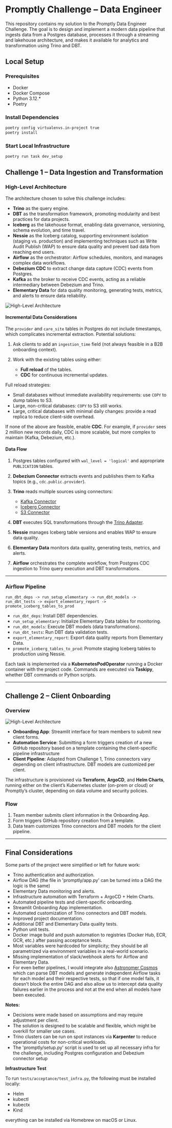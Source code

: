 # Promptly Challenge – Data Engineer

This repository contains my solution to the Promptly Data Engineer Challenge. The goal is to design and implement a modern data pipeline that ingests data from a Postgres database, processes it through a streaming and lakehouse architecture, and makes it available for analytics and transformation using Trino and DBT.

## Local Setup

### Prerequisites

* Docker
* Docker Compose
* Python 3.12.\*
* Poetry

### Install Dependencies

```bash
poetry config virtualenvs.in-project true
poetry install
```

### Start Local Infrastructure

```bash
poetry run task dev_setup
```


## Challenge 1 – Data Ingestion and Transformation

### High-Level Architecture

The architecture chosen to solve this challenge includes:
* **Trino** as the query engine.
* **DBT** as the transformation framework, promoting modularity and best practices for data projects.
* **Iceberg** as the lakehouse format, enabling data governance, versioning, schema evolution, and time travel.
* **Nessie** as the Iceberg catalog, supporting environment isolation (staging vs. production) and implementing techniques such as Write Audit Publish (WAP) to ensure data quality and prevent bad data from reaching end users.
* **Airflow** as the orchestrator: Airflow schedules, monitors, and manages complex data workflows.
* **Debezium CDC** to extract change data capture (CDC) events from Postgres.
* **Kafka** as the broker to receive CDC events, acting as a reliable intermediary between Debezium and Trino.
* **Elementary Data** for data quality monitoring, generating tests, metrics, and alerts to ensure data reliability.

![High-Level Architecture](docs/exercise_1/highlevel-architecture.png)

#### Incremental Data Considerations

The `provider` and `care_site` tables in Postgres do not include timestamps, which complicates incremental extraction. Potential solutions:

1. Ask clients to add an `ingestion_time` field (not always feasible in a B2B onboarding context).
2. Work with the existing tables using either:

   * **Full reload** of the tables.
   * **CDC** for continuous incremental updates.

Full reload strategies:

* Small databases without immediate availability requirements: use `COPY` to dump tables to S3.
* Large, non-critical databases: `COPY` to S3 still works.
* Large, critical databases with minimal daily changes: provide a read replica to reduce client-side overhead.

If none of the above are feasible, enable **CDC**.
For example, if `provider` sees 2 million new records daily, CDC is more scalable, but more complex to maintain (Kafka, Debezium, etc.).

#### Data Flow

1. Postgres tables configured with `wal_level = 'logical'` and appropriate `PUBLICATION` tables.
2. **Debezium Connector** extracts events and publishes them to Kafka topics (e.g., `cdc.public.provider`).
3. **Trino** reads multiple sources using connectors:

   * [Kafka Connector](https://trino.io/docs/current/connector/kafka.html)
   * [Iceberg Connector](https://trino.io/docs/current/connector/iceberg.html)
   * [S3 Connector](https://trino.io/docs/current/connector/hive.html)
4. **DBT** executes SQL transformations through the [Trino Adapter](https://docs.getdbt.com/docs/architecture/trino).
5. **Nessie** manages Iceberg table versions and enables WAP to ensure data quality.
6. **Elementary Data** monitors data quality, generating tests, metrics, and alerts.
7. **Airflow** orchestrates the complete workflow, from Postgres CDC ingestion to Trino query execution and DBT transformations.

---

### Airflow Pipeline

```text
run_dbt_deps -> run_setup_elementary -> run_dbt_models -> run_dbt_tests -> export_elementary_report -> promote_iceberg_tables_to_prod
```

* `run_dbt_deps`: Install DBT dependencies.
* `run_setup_elementary`: Initialize Elementary Data tables for monitoring.
* `run_dbt_models`: Execute DBT models (data transformations).
* `run_dbt_tests`: Run DBT data validation tests.
* `export_elementary_report`: Export data quality reports from Elementary Data.
* `promote_iceberg_tables_to_prod`: Promote staging Iceberg tables to production using Nessie.

Each task is implemented via a **KubernetesPodOperator** running a Docker container with the project code. Commands are executed via **Taskipy**, whether DBT commands or Python scripts.

---

## Challenge 2 – Client Onboarding

### Overview
![High-Level Architecture](docs/exercise_2/highlevel-architecture.png)

* **Onboarding App**: Streamlit interface for team members to submit new client forms.
* **Automation Service**: Submitting a form triggers creation of a new GitHub repository based on a template containing the client-specific pipeline infrastructure
* **Client Pipeline**: Adapted from Challenge 1, Trino connectors vary depending on client infrastructure. DBT models are customized per client.

The infrastructure is provisioned via **Terraform**, **ArgoCD**, and **Helm Charts**, running either on the client’s Kubernetes cluster (on-prem or cloud) or Promptly’s cluster, depending on data volume and security policies.

### Flow

1. Team member submits client information in the Onboarding App.
2. Form triggers GitHub repository creation from a template.
3. Data team customizes Trino connectors and DBT models for the client pipeline.

---

## Final Considerations

Some parts of the project were simplified or left for future work:

* Trino authentication and authorization.
* Airflow DAG (the file in 'promptly/app.py' can be turned into a DAG the logic is the same)
* Elementary Data monitoring and alerts.
* Infrastructure automation with Terraform + ArgoCD + Helm Charts.
* Automated pipeline tests and client-specific onboarding.
* Streamlit Onboarding App implementation.
* Automated customization of Trino connectors and DBT models.
* Improved project documentation.
* Additional DBT and Elementary Data quality tests.
* Python unit tests.
* Docker image build and push automation to registries (Docker Hub, ECR, GCR, etc.) after passing acceptance tests.
* Most variables were hardcoded for simplicity; they should be all parametrized via environment variables in a real-world scenario.
* Missing implementation of slack/webhook alerts for Airflow and Elementary Data.
* For even better pipelines, I would integrate also [Astronomer Cosmos](https://github.com/astronomer/astronomer-cosmos) which can parse DBT models and generate independent Airflow tasks for each model and their respective tests, so that if one model fails, it doesn't block the entire DAG and also allow us to intercept data quality failures earlier in the process and not at the end when all models have been executed.

**Notes:**

* Decisions were made based on assumptions and may require adjustment per client.
* The solution is designed to be scalable and flexible, which might be overkill for smaller use cases.
* Trino clusters can be run on spot instances via **Karpenter** to reduce operational costs for non-critical workloads.
* The 'promptly/setup.py' script is used to set up all necessary infra for the challenge, including Postgres configuration and Debezium connector setup

**Infrastructure Test**

To run `tests/acceptance/test_infra.py`, the following must be installed locally:

* Helm
* kubectl
* kubectx
* Kind

everything can be installed via Homebrew on macOS or Linux.

